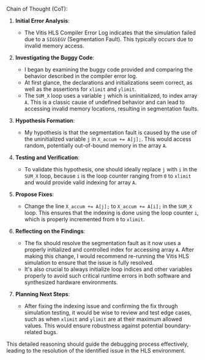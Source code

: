 Chain of Thought (CoT):
1. **Initial Error Analysis**:
   - The Vitis HLS Compiler Error Log indicates that the simulation failed due to a `SIGSEGV` (Segmentation Fault). This typically occurs due to invalid memory access.

2. **Investigating the Buggy Code**:
   - I began by examining the buggy code provided and comparing the behavior described in the compiler error log.
   - At first glance, the declarations and initializations seem correct, as well as the assertions for `xlimit` and `ylimit`.
   - The `SUM_X` loop uses a variable `j` which is uninitialized, to index array `A`. This is a classic cause of undefined behavior and can lead to accessing invalid memory locations, resulting in segmentation faults.

3. **Hypothesis Formation**:
   - My hypothesis is that the segmentation fault is caused by the use of the uninitialized variable `j` in `X_accum += A[j];`. This would access random, potentially out-of-bound memory in the array `A`.

4. **Testing and Verification**:
   - To validate this hypothesis, one should ideally replace `j` with `i` in the `SUM_X` loop, because `i` is the loop counter ranging from `0` to `xlimit` and would provide valid indexing for array `A`.

5. **Propose Fixes**:
   - Change the line `X_accum += A[j];` to `X_accum += A[i];` in the `SUM_X` loop. This ensures that the indexing is done using the loop counter `i`, which is properly incremented from `0` to `xlimit`.

6. **Reflecting on the Findings**:
   - The fix should resolve the segmentation fault as it now uses a properly initialized and controlled index for accessing array `A`. After making this change, I would recommend re-running the Vitis HLS simulation to ensure that the issue is fully resolved.
   - It's also crucial to always initialize loop indices and other variables properly to avoid such critical runtime errors in both software and synthesized hardware environments.

7. **Planning Next Steps**:
   - After fixing the indexing issue and confirming the fix through simulation testing, it would be wise to review and test edge cases, such as when `xlimit` and `ylimit` are at their maximum allowed values. This would ensure robustness against potential boundary-related bugs.

This detailed reasoning should guide the debugging process effectively, leading to the resolution of the identified issue in the HLS environment.